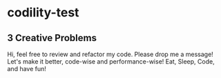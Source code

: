 # codility-test
## 3 Creative Problems

Hi, feel free to review and refactor my code. Please drop me a message! Let's make it better, code-wise and performance-wise!
Eat, Sleep, Code, and have fun!
